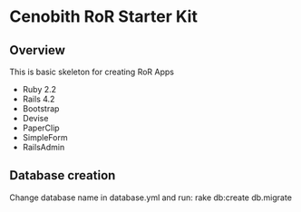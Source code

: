 Cenobith RoR Starter Kit
========================

## Overview

This is basic skeleton for creating RoR Apps

* Ruby 2.2
* Rails 4.2
* Bootstrap
* Devise
* PaperClip
* SimpleForm
* RailsAdmin

## Database creation

Change database name in database.yml and run: rake db:create db.migrate


